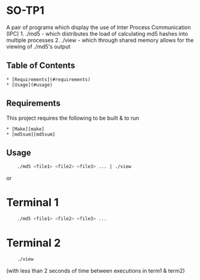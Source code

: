 SO-TP1
======
A pair of programs which display the use of Inter Process Communication (IPC)
    1. ./md5 - which distributes the load of calculating md5 hashes into multiple processes
    2. ./view - which through shared memory allows for the viewing of ./md5's output

Table of Contents
-----------------

    * [Requirements](#requirements)
    * [Usage](#usage)

Requirements
------------

This project requires the following to be built & to run

    * [Make][make]
    * [md5sum][md5sum]

Usage
-----
```sh
    ./md5 <file1> <file2> <file3> ... | ./view
```

or

# Terminal 1
```sh
    ./md5 <file1> <file2> <file3> ...
```
# Terminal 2
```sh
    ./view
```
(with less than 2 seconds of time between executions in term1 & term2)

[make]: https://www.gnu.org/software/make/
[md5sum]: https://www.gnu.org/software/coreutils/
